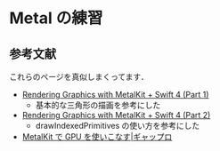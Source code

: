 # Metal の練習

## 参考文献

これらのページを真似しまくってます．

- [Rendering Graphics with MetalKit + Swift 4 (Part 1)](https://www.clientresourcesinc.com/2018/04/30/rendering-graphics-with-metalkit-swift-4-part-1/)
	- 基本的な三角形の描画を参考にした
- [Rendering Graphics with MetalKit + Swift 4 (Part 2)](https://www.clientresourcesinc.com/2018/07/27/rendering-graphics-with-metalkit-swift-4-part-2/)
	- drawIndexedPrimitives の使い方を参考にした
- [MetalKit で GPU を使いこなす|ギャップロ](https://www.gaprot.jp/pickup/tips/metalkit)

